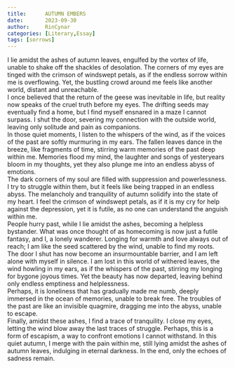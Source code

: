 ```yaml
---
title:      AUTUMN EMBERS
date:       2023-09-30
author:     RinCynar
categories: [Literary,Essay]
tags: [sorrows]
---
```


I lie amidst the ashes of autumn leaves, engulfed by the vortex of life, unable to shake off the shackles of desolation. The corners of my eyes are tinged with the crimson of windswept petals, as if the endless sorrow within me is overflowing. Yet, the bustling crowd around me feels like another world, distant and unreachable.
<br>
I once believed that the return of the geese was inevitable in life, but reality now speaks of the cruel truth before my eyes. The drifting seeds may eventually find a home, but I find myself ensnared in a maze I cannot surpass. I shut the door, severing my connection with the outside world, leaving only solitude and pain as companions.
<br>
In those quiet moments, I listen to the whispers of the wind, as if the voices of the past are softly murmuring in my ears. The fallen leaves dance in the breeze, like fragments of time, stirring warm memories of the past deep within me. Memories flood my mind, the laughter and songs of yesteryears bloom in my thoughts, yet they also plunge me into an endless abyss of emotions.
<br>
The dark corners of my soul are filled with suppression and powerlessness. I try to struggle within them, but it feels like being trapped in an endless abyss. The melancholy and tranquility of autumn solidify into the state of my heart. I feel the crimson of windswept petals, as if it is my cry for help against the depression, yet it is futile, as no one can understand the anguish within me.
<br>
People hurry past, while I lie amidst the ashes, becoming a helpless bystander. What was once thought of as homecoming is now just a futile fantasy, and I, a lonely wanderer. Longing for warmth and love always out of reach; I am like the seed scattered by the wind, unable to find my roots.
<br>
The door I shut has now become an insurmountable barrier, and I am left alone with myself in silence. I am lost in this world of withered leaves, the wind howling in my ears, as if the whispers of the past, stirring my longing for bygone joyous times. Yet the beauty has now departed, leaving behind only endless emptiness and helplessness.
<br>
Perhaps, it is loneliness that has gradually made me numb, deeply immersed in the ocean of memories, unable to break free. The troubles of the past are like an invisible quagmire, dragging me into the abyss, unable to escape.
<br>
Finally, amidst these ashes, I find a trace of tranquility. I close my eyes, letting the wind blow away the last traces of struggle. Perhaps, this is a form of escapism, a way to confront emotions I cannot withstand. In this quiet autumn, I merge with the pain within me, still lying amidst the ashes of autumn leaves, indulging in eternal darkness.  In the end, only the echoes of sadness remain.